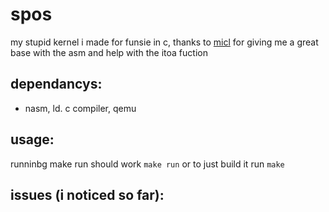 # spos
my stupid kernel i made for funsie in c, thanks to [micl](https://micl.dev/) for giving me a great base with the asm and help with the itoa fuction
## dependancys:
- nasm, ld. c compiler, qemu
## usage:
runninbg make run should work
```make run```
or to just build it run
```make```
## issues (i noticed so far):
